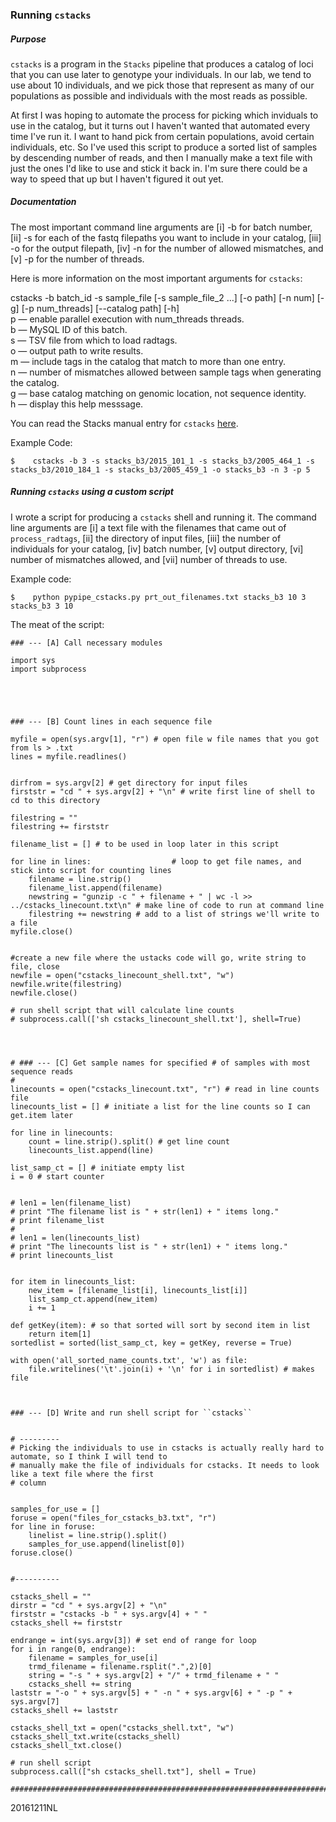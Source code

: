 ### Running ``cstacks``


##### Purpose

``cstacks`` is a program in the ``Stacks`` pipeline that produces a catalog of loci that you can use later to genotype your individuals. In our lab, we tend to use about 10 individuals, and we pick those that represent as many of our populations as possible and individuals with the most reads as possible.

At first I was hoping to automate the process for picking which inviduals to use in the catalog, but it turns out I haven't wanted that automated every time I've run it. I want to hand pick from certain populations, avoid certain individuals, etc. So I've used this script to produce a sorted list of samples by descending number of reads, and then I manually make a text file with just the ones I'd like to use and stick it back in. I'm sure there could be a way to speed that up but I haven't figured it out yet.

##### Documentation

The most important command line arguments are [i] -b for batch number, [ii] -s for each of the fastq filepaths you want to include in your catalog, [iii] -o for the output filepath, [iv] -n for the number of allowed mismatches, and [v] -p for the number of threads.

Here is more information on the most important arguments for ``cstacks``:

cstacks -b batch_id -s sample_file [-s sample_file_2 ...] [-o path] [-n num] [-g] [-p num_threads] [--catalog path] [-h]
<br>p — enable parallel execution with num_threads threads.
<br>b — MySQL ID of this batch.
<br>s — TSV file from which to load radtags.
<br>o — output path to write results.
<br>m — include tags in the catalog that match to more than one entry.
<br>n — number of mismatches allowed between sample tags when generating the catalog.
<br>g — base catalog matching on genomic location, not sequence identity.
<br>h — display this help messsage.

You can read the Stacks manual entry for ``cstacks`` [here](http://catchenlab.life.illinois.edu/stacks/comp/cstacks.php).

Example Code:

```$	cstacks -b 3 -s stacks_b3/2015_101_1 -s stacks_b3/2005_464_1 -s stacks_b3/2010_184_1 -s stacks_b3/2005_459_1 -o stacks_b3 -n 3 -p 5```

##### Running ``cstacks`` using a custom script

I wrote a script for producing a ``cstacks`` shell and running it. The command line arguments are [i] a text file with the filenames that came out of ``process_radtags``, [ii] the directory of input files, [iii] the number of individuals for your catalog, [iv] batch number, [v] output directory, [vi] number of mismatches allowed, and [vii] number of threads to use.

Example code:

```$	python pypipe_cstacks.py prt_out_filenames.txt stacks_b3 10 3 stacks_b3 3 10```

The meat of the script:

```
### --- [A] Call necessary modules

import sys 
import subprocess





### --- [B] Count lines in each sequence file

myfile = open(sys.argv[1], "r")	# open file w file names that you got from ls > .txt
lines = myfile.readlines()


dirfrom = sys.argv[2] # get directory for input files
firststr = "cd " + sys.argv[2] + "\n" # write first line of shell to cd to this directory

filestring = ""
filestring += firststr

filename_list = [] # to be used in loop later in this script

for line in lines: 					# loop to get file names, and stick into script for counting lines
	filename = line.strip()		
	filename_list.append(filename)
	newstring = "gunzip -c " + filename + " | wc -l >> ../cstacks_linecount.txt\n" # make line of code to run at command line
	filestring += newstring # add to a list of strings we'll write to a file
myfile.close()


#create a new file where the ustacks code will go, write string to file, close
newfile = open("cstacks_linecount_shell.txt", "w")
newfile.write(filestring)
newfile.close()

# run shell script that will calculate line counts
# subprocess.call(['sh cstacks_linecount_shell.txt'], shell=True)




# ### --- [C] Get sample names for specified # of samples with most sequence reads 
# 
linecounts = open("cstacks_linecount.txt", "r") # read in line counts file
linecounts_list = [] # initiate a list for the line counts so I can get.item later

for line in linecounts:
	count = line.strip().split() # get line count
	linecounts_list.append(line)

list_samp_ct = [] # initiate empty list
i = 0 # start counter

    
# len1 = len(filename_list)
# print "The filename list is " + str(len1) + " items long."
# print filename_list
# 
# len1 = len(linecounts_list)
# print "The linecounts list is " + str(len1) + " items long."
# print linecounts_list


for item in linecounts_list:
	new_item = [filename_list[i], linecounts_list[i]]
	list_samp_ct.append(new_item)
	i += 1
	
def getKey(item): # so that sorted will sort by second item in list
	return item[1]
sortedlist = sorted(list_samp_ct, key = getKey, reverse = True)

with open('all_sorted_name_counts.txt', 'w') as file:
	file.writelines('\t'.join(i) + '\n' for i in sortedlist) # makes file



### --- [D] Write and run shell script for ``cstacks``


# ---------
# Picking the individuals to use in cstacks is actually really hard to automate, so I think I will tend to 
# manually make the file of individuals for cstacks. It needs to look like a text file where the first
# column 


samples_for_use = []
foruse = open("files_for_cstacks_b3.txt", "r")
for line in foruse:
	linelist = line.strip().split()
	samples_for_use.append(linelist[0])
foruse.close()


#----------

cstacks_shell = ""
dirstr = "cd " + sys.argv[2] + "\n"
firststr = "cstacks -b " + sys.argv[4] + " "
cstacks_shell += firststr

endrange = int(sys.argv[3]) # set end of range for loop
for i in range(0, endrange):
	filename = samples_for_use[i]
	trmd_filename = filename.rsplit(".",2)[0]
	string = "-s " + sys.argv[2] + "/" + trmd_filename + " "
	cstacks_shell += string
laststr = "-o " + sys.argv[5] + " -n " + sys.argv[6] + " -p " + sys.argv[7]
cstacks_shell += laststr

cstacks_shell_txt = open("cstacks_shell.txt", "w")
cstacks_shell_txt.write(cstacks_shell)
cstacks_shell_txt.close()

# run shell script
subprocess.call(["sh cstacks_shell.txt"], shell = True)

##########################################################################################

```

20161211NL